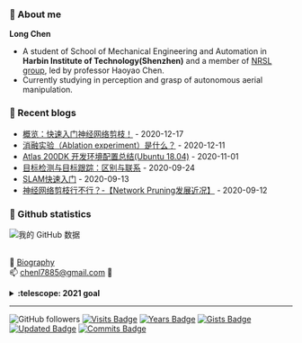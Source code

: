 <!--
<img align="right" src="https://github-readme-stats.vercel.app/api?username=MrChannon&show_icons=true&theme=gruvbox">
-->
<!--
emoji网站
http://emojihomepage.com/
-->

### :wave: About me
**Long Chen**

- A student of School of Mechanical Engineering and Automation in **Harbin Institute of Technology(Shenzhen)** and a member of [NRSL group](http://nrs-lab.com), led by professor Haoyao Chen.
- Currently studying in perception and grasp of autonomous aerial manipulation.

### :blue_book: Recent blogs
<!-- blog starts -->

* <a href='https://blog.csdn.net/Cai_deLong/article/details/111148033?spm=1001.2014.3001.5502' target='_blank'>概览：快速入门神经网络剪枝！</a> - 2020-12-17
* <a href='https://blog.csdn.net/Cai_deLong/article/details/110903263?spm=1001.2014.3001.5502' target='_blank'>消融实验（Ablation experiment）是什么？</a> - 2020-12-11
* <a href='https://blog.csdn.net/Cai_deLong/article/details/109427726?spm=1001.2014.3001.5502' target='_blank'>Atlas 200DK 开发环境配置总结(Ubuntu 18.04)</a> - 2020-11-01
* <a href='https://blog.csdn.net/Cai_deLong/article/details/108774996?spm=1001.2014.3001.5502' target='_blank'>目标检测与目标跟踪：区别与联系</a> - 2020-09-24
* <a href='https://blog.csdn.net/Cai_deLong/article/details/108465850?spm=1001.2014.3001.5502' target='_blank'>SLAM快速入门</a> - 2020-09-13
* <a href='https://blog.csdn.net/Cai_deLong?spm=1000.2115.3001.5343&type=blog' target='_blank'>[神经网络剪枝行不行？-【Network Pruning发展近况】](https://blog.csdn.net/Cai_deLong/article/details/108555999)</a> - 2020-09-12
<!-- blog ends -->

### :watermelon: Github statistics
![我的 GitHub 数据](https://github-readme-stats.vercel.app/api?username=MrChannon&show_icons=true&theme=gruvbox)

<br/> 👨 [Biography](https://MrChannon.github.io)
<br/> 📫  chenl7885@gmail.com :page_facing_up:

<details>
  <summary><b>:telescope: 2021 goal</b></summary>
  🏃 I want to be a better me this year.<br> 👨‍🎓 I'm currently working on my master's degree.
</details>

---
![GitHub followers](https://img.shields.io/github/followers/tristaZero?color=brightgreen&style=plastic)
[![Visits Badge](https://badges.pufler.dev/visits/tristaZero/git-badges)](https://badges.pufler.dev)
[![Years Badge](https://badges.pufler.dev/years/tristaZero)](https://badges.pufler.dev)
[![Gists Badge](https://badges.pufler.dev/gists/tristaZero)](https://badges.pufler.dev)
[![Updated Badge](https://badges.pufler.dev/updated/tristaZero/shardingsphere)](https://badges.pufler.dev)
[![Commits Badge](https://badges.pufler.dev/commits/monthly/tristaZero)](https://badges.pufler.dev)
